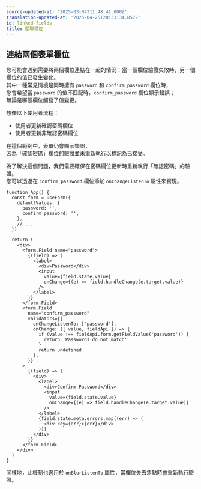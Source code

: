 ```yaml
---
source-updated-at: '2025-03-04T11:48:41.000Z'
translation-updated-at: '2025-04-25T20:33:34.857Z'
id: linked-fields
title: 關聯欄位
---
```


## 連結兩個表單欄位

您可能會遇到需要將兩個欄位連結在一起的情況：當一個欄位驗證失敗時，另一個欄位的值已發生變化。  
其中一種常見情境是同時擁有 `password` 和 `confirm_password` 欄位時，  
您會希望當 `password` 的值不匹配時，`confirm_password` 欄位顯示錯誤；  
無論是哪個欄位觸發了值變更。

想像以下使用者流程：

- 使用者更新確認密碼欄位
- 使用者更新非確認密碼欄位

在這個範例中，表單仍會顯示錯誤，  
因為「確認密碼」欄位的驗證並未重新執行以標記為已接受。

為了解決這個問題，我們需要確保在密碼欄位更新時重新執行「確認密碼」的驗證。  
您可以透過在 `confirm_password` 欄位添加 `onChangeListenTo` 屬性來實現。

```tsx
function App() {
  const form = useForm({
    defaultValues: {
      password: '',
      confirm_password: '',
    },
    // ...
  })

  return (
    <div>
      <form.Field name="password">
        {(field) => (
          <label>
            <div>Password</div>
            <input
              value={field.state.value}
              onChange={(e) => field.handleChange(e.target.value)}
            />
          </label>
        )}
      </form.Field>
      <form.Field
        name="confirm_password"
        validators={{
          onChangeListenTo: ['password'],
          onChange: ({ value, fieldApi }) => {
            if (value !== fieldApi.form.getFieldValue('password')) {
              return 'Passwords do not match'
            }
            return undefined
          },
        }}
      >
        {(field) => (
          <div>
            <label>
              <div>Confirm Password</div>
              <input
                value={field.state.value}
                onChange={(e) => field.handleChange(e.target.value)}
              />
            </label>
            {field.state.meta.errors.map((err) => (
              <div key={err}>{err}</div>
            ))}
          </div>
        )}
      </form.Field>
    </div>
  )
}
```

同樣地，此機制也適用於 `onBlurListenTo` 屬性，當欄位失去焦點時會重新執行驗證。
